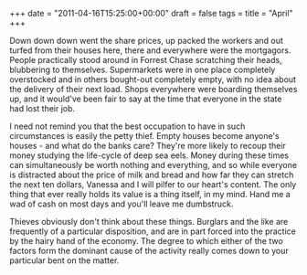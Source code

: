 +++
date = "2011-04-16T15:25:00+00:00"
draft = false
tags = 
title = "April"
+++
<p>Down down down went the share prices, up packed the workers and out turfed from their houses here, there and everywhere were the mortgagors. People practically stood around in Forrest Chase scratching their heads, blubbering to themselves. Supermarkets were in one place completely overstocked and in others bought-out completely empty, with no idea about the delivery of their next load. Shops everywhere were boarding themselves up, and it would've been fair to say at the time that everyone in the state had lost their job.</p>&#13;
<p>I need not remind you that the best occupation to have in such circumstances is easily the petty thief. Empty houses become anyone's houses - and what do the banks care? They're more likely to recoup their money studying the life-cycle of deep sea eels. Money during these times can simultaneously be worth nothing and everything, and so while everyone is distracted about the price of milk and bread and how far they can stretch the next ten dollars, Vanessa and I will pilfer to our heart's content. The only thing that ever really holds its value is a thing itself, in my mind. Hand me a wad of cash on most days and you'll leave me dumbstruck.</p>&#13;
<p>Thieves obviously don't think about these things. Burglars and the like are frequently of a particular disposition, and are in part forced into the practice by the hairy hand of the economy. The degree to which either of the two factors form the dominant cause of the activity really comes down to your particular bent on the matter.</p> 